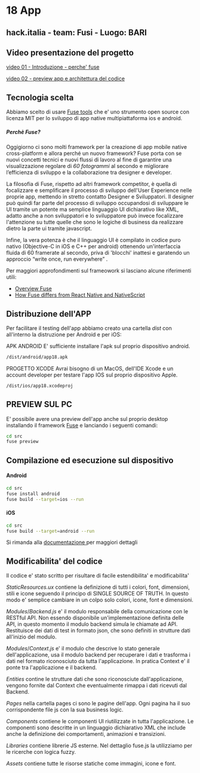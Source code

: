 # 18 App

##  hack.italia - team: Fusi - Luogo: BARI

## Video presentazione del progetto

[video 01 - Introduzione - perche' fuse](https://youtu.be/wQCZudhLNZM)

[video 02 - preview app e architettura del codice](https://youtu.be/HuwkO5OEEX8)


## Tecnologia scelta

Abbiamo scelto di usare [Fuse tools](www.fusetools.com) che e' uno strumento open source con licenza MIT per lo sviluppo di app native multipiattaforma ios e android.

##### Perchè Fuse?
Oggigiorno ci sono molti framework per la creazione di app mobile native cross-platform e allora perché un nuovo framework? Fuse porta con se nuovi concetti tecnici e nuovi flussi di lavoro al fine di garantire una visualizzazione regolare di *60* *fotogrammi* al secondo e migliorare l’efficienza di sviluppo e la collaborazione tra designer e developer. 

La filosofia di Fuse, rispetto ad altri framework competitor, è quella di focalizzare e semplificare il processo di sviluppo dell'User Experience nelle proprie app, mettendo in stretto contatto Designer e Sviluppatori. Il designer può quindi far parte del processo di sviluppo occupandosi di sviluppare le UI tramite un potente ma semplice linguaggio UI dichiarativo like XML, adatto anche a non sviluppatori e lo sviluppatore può invece focalizzare l'attenzione su tutte quelle che sono le logiche di business da realizzare dietro la parte ui tramite javascript.

Infine, la vera potenza è che il linguaggio  UI è compilato in codice puro nativo (Objective-C in iOS e C++ per android) ottenendo un'interfaccia fluida di 60 framerate al secondo, priva di 'blocchi' inattesi e garatendo un approccio  “write once, run everywhere” .


Per maggiori approfondimenti sul frameowork si lasciano alcune riferimenti utili:
- [Overview Fuse](https://www.facebook.com/fusetools/videos/1469174709856577/)
- [How Fuse differs from React Native and NativeScript](
https://blog.fusetools.com/how-fuse-differs-from-react-native-and-nativescript-525344f02aaf)


## Distribuzione dell'APP

Per facilitare il testing dell'app abbiamo creato una cartella _dist_ con all'interno la distruzione  per Android e per iOS:

APK ANDROID
E' sufficiente installare l'apk sul proprio dispositivo android.
```sh
/dist/android/app18.apk
```
PROGETTO XCODE 
Avrai bisogno di un MacOS, dell'IDE Xcode e un account developer per testare l'app IOS sul proprio dispositivo Apple.
```sh
/dist/ios/app18.xcodeproj
```


## PREVIEW SUL  PC
E' possibile avere una preview dell'app anche sul proprio  desktop installando il framework [Fuse](https://www.fusetools.com/downloads) e lanciando i seguenti comandi:

```sh
cd src
fuse preview
```

## Compilazione ed esecuzione sul  dispositivo

#### Android
```sh 
cd src
fuse install android
fuse build --target=ios --run
```
#### iOS
```sh 
cd src
fuse build --target=android --run
```

Si rimanda alla [documentazione ](https://www.fusetools.com/docs/basics/preview-and-export#android) per maggiori dettagli 

## Modificabilita' del codice

Il codice e' stato scritto per risultare di facile estendibilita' e modificabilita'

_StaticResources.ux_ contiene la definizione di tutti i colori, font, dimensioni, stili e icone seguendo il principo di SINGLE SOURCE OF TRUTH. In questo modo e' semplice cambiare in un colpo solo colori, icone, font e dimensioni.

_Modules_/_Backend.js_ e' il modulo responsabile della comunicazione con le RESTful API. Non essendo disponibile un'implementazione definita delle API, in questo momento il modulo backend simula le chiamate ad API. Restituisce dei dati di test in formato json, che sono definiti in strutture dati all'inizio del modulo.

_Modules_/_Context.js_ e' il modulo che descrive lo stato generale dell'applicazione, usa il modulo backend per recuperare i dati e trasforma i dati nel formato riconosciuto da tutta l'applicazione. In pratica Context e' il ponte tra l'applicazione e il backend.

_Entities_ contine le strutture dati che sono riconosciute dall'applicazione, vengono fornite dal Context che eventualmente rimappa i dati ricevuti dal Backend.

_Pages_ nella cartella pages ci sono le pagine dell'app. Ogni pagina ha il suo corrispondente file js con la sua business logic.

_Components_ contiene le componenti UI riutilizzate in tutta l'applicazione. Le componenti sono descritte in un linguaggio dichiarativo XML che include anche la definizione dei comportamenti, animazioni e transizioni.

_Libraries_ contiene librerie JS esterne. Nel dettaglio fuse.js la utilizziamo per le ricerche con logica fuzzy.

_Assets_ contiene tutte le risorse statiche come immagini, icone e font.
